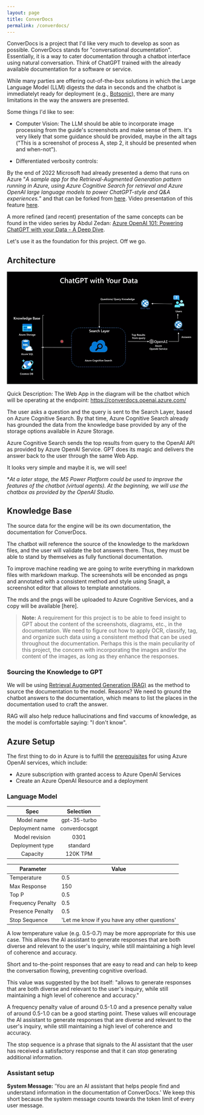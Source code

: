 ```yaml
---
layout: page
title: ConverDocs
permalink: /converdocs/
---
```


ConverDocs is a project that I'd like very much to develop as soon as possible.
ConverDocs stands for "conversational documentation". Essentially, it is a way to cater documentation through a chatbot interface using natural conversation. Think of ChatGPT trained with the already available documentation for a software or service.  

While many parties are offering out-of-the-box solutions in which the Large Language Model (LLM) digests the data in seconds and the chatbot is immediatelyt ready for deployment (e.g., [Botsonic](https://writesonic.com/botsonic)), there are many limitations in the way the answers are presented.

Some things I'd like to see:

- Computer Vision: The LLM should be able to incorporate image processing from the guide's screenshots and make sense of them. It's very likely that some guidance should be provided, maybe in the alt tags ("This is a screenshot of process A, step 2, it should be presented when and when-not").

- Differentiated verbosity controls: 

By the end of 2022 Microsoft had already presented a demo that runs on Azure "_A sample app for the Retrieval-Augmented Generation pattern running in Azure, using Azure Cognitive Search for retrieval and Azure OpenAI large language models to power ChatGPT-style and Q&A experiences._" and that can be forked from [here](https://github.com/Azure-Samples/azure-search-openai-demo). Video presentation of this feature [here](https://www.youtube.com/watch?v=3t3qZu1Dy1k). 

A more refined (and recent) presentation of the same concepts can be found in the video series by Abdul Zedan: [Azure OpenAI 101: Powering ChatGPT with your Data - A Deep Dive](https://youtu.be/Z6fk1gZjDNg?si=wDsaVZILFFpX_PXU). 

Let's use it as the foundation for this project. Off we go.

## Architecture

![Diagram of the architecture of the project](architecture.png "Abdul Zedan, 2023")


Quick Description:  The Web App in the diagram will be the chatbot which will be operating at the endpoint: https://converdocs.openai.azure.com/ 

The user asks a question and the query is sent to the Search Layer, based on Azure Cognitive Search. By that time, Azure Cognitive Search already has grounded the data from the knowledge base provided by any of the storage options available in Azure Storage.

Azure Cognitive Search sends the top results from query to the OpenAI API as provided by Azure OpenAI Service. GPT does its magic and delivers the answer back to the user through the same Web App. 

It looks very simple and maybe it is, we will see!

**At a later stage, the MS Power Platform could be used to improve the features of the chatbot (virtual agents). At the beginning, we will use the chatbox as provided by the OpenAI Studio.*

## Knowledge Base
The source data for the engine will be its own documentation, the documentation for ConverDocs.

The chatbot will reference the source of the knowledge to the markdown files, and the user will validate the bot answers there. Thus, they must be able to stand by themselves as fully functional documentation.

To improve machine reading we are going to write everything in markdown files with markdown markup. The screenshots will be enconded as pngs and annotated with a consistent method and style using Snagit, a  screenshot editor that allows to template annotations.

The mds and the pngs will be uploaded to Azure Cognitive Services, and a copy will be available [here]. 

> **Note:** A requirement for this project is to be able to feed insight to GPT about the content of the screenshots, diagrams, etc., in the documentation. We need to figure out how to apply OCR, classify, tag, and organize such data using a consistent method that can be used throughout the documentation. Perhaps this is the main peculiarity of this project, the concern with incorporating the images and/or the content of the images, as long as they enhance the responses.


### Sourcing the Knowledge to GPT

We will be using [Retrieval Augmented Generation (RAG)](https://research.ibm.com/blog/retrieval-augmented-generation-RAG) as the method to source the documentation to the model. Reasons? We need to ground the chatbot answers to the documentation, which means to list the places in the documentation used to craft the answer.

RAG will also help reduce hallucinations and find vaccums of knowledge, as the model is comfortable saying: "I don't know".

## Azure Setup
The first thing to do in Azure is to fulfill the [prerequisites](https://learn.microsoft.com/en-us/azure/ai-services/openai/quickstart?pivots=programming-language-studio&tabs=command-line#prerequisites) for using Azure OpenAI services, which include:
- Azure subscription with granted access to Azure OpenAI Services
- Create an Azure OpenAI Resource and a deployment

### Language Model
| Spec            | Selection       |
|:---------------:|:---------------:|
| Model name      | gpt-35-turbo    |
| Deployment name | converdocsgpt   |
| Model revision  | 0301            |
| Deployment type | standard        |
| Capacity        | 120K TPM        |

| Parameter         | Value                                      |
| ----------------- | ------------------------------------------ |
| Temperature       | 0.5                                        |
| Max Response      | 150                                        |
| Top P             | 0.5                                        |
| Frequency Penalty | 0.5                                        |
| Presence Penalty  | 0.5                                        |
| Stop Sequence     | 'Let me know if you have any other questions' |

A low temperature value (e.g. 0.5-0.7) may be more appropriate for this use case. This allows the AI assistant to generate responses that are both diverse and relevant to the user's inquiry, while still maintaining a high level of coherence and accuracy.

Short and to-the-point responses that are easy to read and can help to keep the conversation flowing, preventing cognitive overload.

This value was suggested by the bot itself: "allows to generate responses that are both diverse and relevant to the user's inquiry, while still maintaining a high level of coherence and accuracy."

A frequency penalty value of around 0.5-1.0 and a presence penalty value of around 0.5-1.0 can be a good starting point. These values will encourage the AI assistant to generate responses that are diverse and relevant to the user's inquiry, while still maintaining a high level of coherence and accuracy.

The stop sequence is a phrase that signals to the AI assistant that the user has received a satisfactory response and that it can stop generating additional information.

### Assistant setup
**System Message:** 'You are an AI assistant that helps people find and understand information in the documentation of ConverDocs.' We keep this short because the system message counts towards the token limit of every user message.

